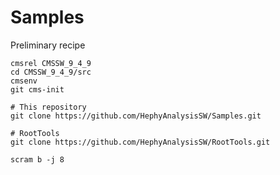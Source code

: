 # Samples

Preliminary recipe

```
cmsrel CMSSW_9_4_9
cd CMSSW_9_4_9/src
cmsenv
git cms-init

# This repository
git clone https://github.com/HephyAnalysisSW/Samples.git

# RootTools
git clone https://github.com/HephyAnalysisSW/RootTools.git

scram b -j 8

```
